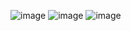 ![image](https://github.com/user-attachments/assets/5cbbb3ff-8e11-454e-afe6-1f59a000daec)
![image](https://github.com/user-attachments/assets/356ad0c1-ff65-47ec-bfe1-78f8ff36246d)
![image](https://github.com/user-attachments/assets/bf8c2abc-9120-4147-9922-ad6a89a945f2)
